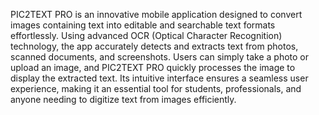 PIC2TEXT PRO is an innovative mobile application designed to convert images containing text into editable and searchable text formats effortlessly. Using advanced OCR (Optical Character Recognition) technology, the app accurately detects and extracts text from photos, scanned documents, and screenshots. Users can simply take a photo or upload an image, and PIC2TEXT PRO quickly processes the image to display the extracted text. Its intuitive interface ensures a seamless user experience, making it an essential tool for students, professionals, and anyone needing to digitize text from images efficiently.

